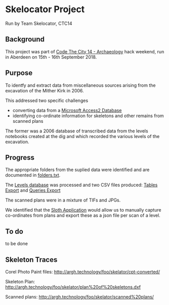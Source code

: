 # Skelocator Project
Run by Team Skelocator, CTC14

## Background
This project was part of [Code The City 14 - Archaeology](https://github.com/CodeTheCity/ctc14) hack weekend, run in Aberdeen on 15th - 16th September 2018.

## Purpose
To identfy and extract data from miscellaneous sources arising from the excavation of the Mither Kirk in 2006.

This addressed two specific challenges 
- converting data from a [Microsoft Access2 Database](Levels.mdb)
- identifying co-ordinate information for skeletons and other remains from scanned plans

The former was a 2006 database of transcribed data from the levels notebooks created at the dig and which recorded the various levels of the excavation. 

## Progress
The appropriate folders from the suplied data were identified and are documented in [folders.txt](folders.txt).

The [Levels database](Levels.mdb) was processed and two CSV files produced: [Tables Export](Levels_Table_export.csv) and [Queries Export](Levels_query_export.csv)

The scanned plans were in a mixture of TIFs and JPGs. 

We identified that the [Sloth Application](https://github.com/cvhciKIT/sloth) would allow us to manually capture co-ordinates from plans and export these as a json file per scan of a level.




## To do

to be done

## Skeleton Traces

Corel Photo Paint files: http://argh.technology/foo/skelator/cpt-converted/

Skeleton Plan: http://argh.technology/foo/skelator/plan%20of%20skeletons.dxf

Scanned plans: http://argh.technology/foo/skelator/scanned%20plans/
